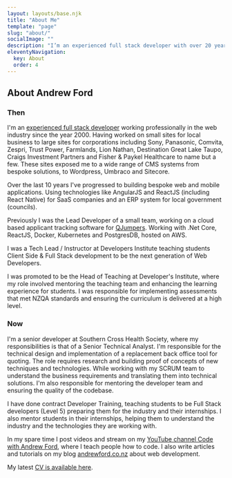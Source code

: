 ```yaml
---
layout: layouts/base.njk
title: "About Me"
template: "page"
slug: "about/"
socialImage: ""
description: "I’m an experienced full stack developer with over 20 years of experience, who can use his technical analyst skills and teaching experience to help your team."
eleventyNavigation:
  key: About
  order: 4
---
```


## About Andrew Ford

### Then

I'm an <a href="https://www.linkedin.com/in/andrewjamesford/">experienced full
stack developer</a> working professionally in the web industry since the
year 2000. Having worked on small sites for local business to large sites for
corporations including Sony, Panasonic, Comvita, Zespri, Trust Power, Farmlands,
Lion Nathan, Destination Great Lake Taupo, Craigs Investment Partners and Fisher
& Paykel Healthcare to name but a few. These sites exposed me to a wide range of
CMS systems from bespoke solutions, to Wordpress, Umbraco and Sitecore.

Over the last 10 years I've progressed to building bespoke web and mobile
applications. Using technologies like AngularJS and ReactJS (including React
Native) for SaaS companies and an ERP system for local government (councils).

Previously I was the Lead Developer of a small team, working on a cloud based
applicant tracking software for [QJumpers](https://www.qjumpers.com/). Working
with .Net Core, ReactJS, Docker, Kubernetes and PostgresDB, hosted on AWS.

I was a Tech Lead / Instructor at Developers Institute teaching students Client
Side & Full Stack development to be the next generation of Web Developers.

I was promoted to be the Head of Teaching at Developer's Institute, where my
role involved mentoring the teaching team and enhancing the learning experience
for students. I was responsible for implementing assessments that met NZQA
standards and ensuring the curriculum is delivered at a high level.

### Now

I'm a senior developer at Southern Cross Health Society, where my
responsibilities is that of a Senior Technical Analyst. I'm responsible for the
technical design and implementation of a replacement back office tool for
quoting. The role requires research and building proof of concepts of new
techniques and technologies. While working with my SCRUM team to understand the
business requirements and translating them into technical solutions. I'm also
responsible for mentoring the developer team and ensuring the quality of the
codebase.

I have done contract Developer Training, teaching students to be Full Stack
developers (Level 5) preparing them for the industry and their internships. I
also mentor students in their internships, helping them to understand the
industry and the technologies they are working with.

In my spare time I post videos and stream on my
[YouTube channel Code with Andrew Ford](https://www.youtube.com/@CodewithAndrewFord),
where I teach people how to code. I also write articles and tutorials on my blog
[andrewford.co.nz](https://andrewford.co.nz) about web development.

My latest
[CV is available here](https://andrewford.co.nz/assets/CV-AndrewFord-May-2024-tech-analyst.pdf).
